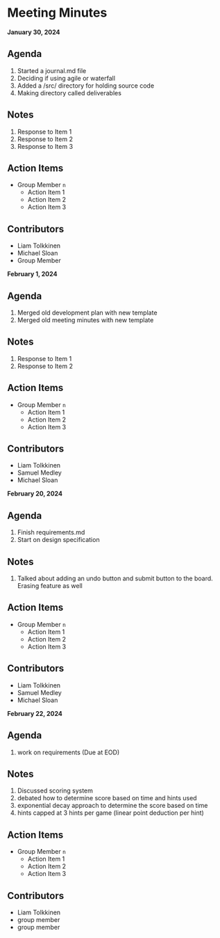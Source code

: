 # Meeting Minutes
**January 30, 2024**

## Agenda
1. Started a journal.md file
2. Deciding if using agile or waterfall
3. Added a /src/ directory for holding source code
4. Making directory called deliverables

## Notes
1. Response to Item 1
2. Response to Item 2
3. Response to Item 3

## Action Items
* Group Member `n`
    * Action Item 1
    * Action Item 2
    * Action Item 3

## Contributors
* Liam Tolkkinen
* Michael Sloan
* Group Member


**February 1, 2024**

## Agenda
1. Merged old development plan with new template
2. Merged old meeting minutes with new template


## Notes
1. Response to Item 1
2. Response to Item 2

## Action Items
* Group Member `n`
    * Action Item 1
    * Action Item 2
    * Action Item 3

## Contributors
* Liam Tolkkinen
* Samuel Medley
* Michael Sloan

**February 20, 2024**

## Agenda
1. Finish requirements.md
2. Start on design specification


## Notes
1. Talked about adding an undo button and submit button to the board. Erasing feature as well

## Action Items
* Group Member `n`
    * Action Item 1
    * Action Item 2
    * Action Item 3

## Contributors
* Liam Tolkkinen
* Samuel Medley
* Michael Sloan

**February 22, 2024**

## Agenda
1. work on requirements (Due at EOD)


## Notes
1. Discussed scoring system
2. debated how to determine score based on time and hints used
3. exponential decay approach to determine the score based on time
4. hints capped at 3 hints per game (linear point deduction per hint)

## Action Items
* Group Member `n`
    * Action Item 1
    * Action Item 2
    * Action Item 3

## Contributors
* Liam Tolkkinen
* group member
* group member
